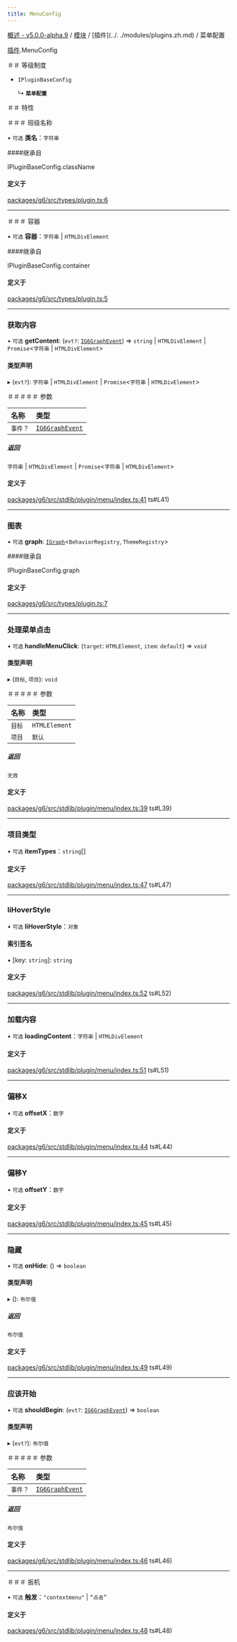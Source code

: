 ```yaml
---
title: MenuConfig
---
```


[概述 - v5.0.0-alpha.9](../../README.zh.md) / [模块](../../modules.zh.md) / [插件](../. ./modules/plugins.zh.md) / 菜单配置 

 [插件](../../modules/plugins.zh.md).MenuConfig 

 ＃＃ 等级制度 

 - `IPluginBaseConfig` 

   ↳ **`菜单配置`** 

 ＃＃ 特性 

 ＃＃＃ 班级名称 

 • `可选` **类名**：`字符串` 

 ####继承自 

 IPluginBaseConfig.className 

 #### 定义于 

 [packages/g6/src/types/plugin.ts:6](https://github.com/antvis/G6/blob/60905f4c6c/packages/g6/src/types/plugin.ts#L6) 

 ___ 

 ＃＃＃ 容器 

 • `可选` **容器**：`字符串` \| `HTMLDivElement` 

 ####继承自 

 IPluginBaseConfig.container 

 #### 定义于 

 [packages/g6/src/types/plugin.ts:5](https://github.com/antvis/G6/blob/60905f4c6c/packages/g6/src/types/plugin.ts#L5) 

 ___ 

 ### 获取内容 

 • `可选` **getContent**: (`evt?`: [`IG6GraphEvent`](../behaviors/IG6GraphEvent.zh.md)) => `string` \| `HTMLDivElement` \| `Promise`<`字符串` \| `HTMLDivElement`\> 

 #### 类型声明 

 ▸ (`evt?`): `字符串` \| `HTMLDivElement` \| `Promise`<`字符串` \| `HTMLDivElement`\> 

 ＃＃＃＃＃ 参数 

 | 名称 | 类型 | 
 | :------ | :------ | 
 | `事件？` | [`IG6GraphEvent`](../behaviors/IG6GraphEvent.zh.md) | 

 ##### 返回 

 `字符串` \| `HTMLDivElement` \| `Promise`<`字符串` \| `HTMLDivElement`\> 

 #### 定义于 

 [packages/g6/src/stdlib/plugin/menu/index.ts:41](https://github.com/antvis/G6/blob/60905f4c6c/packages/g6/src/stdlib/plugin/menu/index.ts) ts#L41) 

 ___ 

 ### 图表 

 • `可选` **graph**: [`IGraph`](../graph/IGraph.zh.md)<`BehaviorRegistry`, `ThemeRegistry`\> 

 ####继承自 

 IPluginBaseConfig.graph 

 #### 定义于 

 [packages/g6/src/types/plugin.ts:7](https://github.com/antvis/G6/blob/60905f4c6c/packages/g6/src/types/plugin.ts#L7) 

 ___ 

 ### 处理菜单点击 

 • `可选` **handleMenuClick**: (`target`: `HTMLElement`, `item`: `default`) => `void` 

 #### 类型声明 

 ▸ (`目标`, `项目`): `void` 

 ＃＃＃＃＃ 参数 

 | 名称 | 类型 | 
 | :------ | :------ | 
 | `目标` | `HTMLElement` | 
 | `项目` | `默认` | 

 ##### 返回 

 `无效` 

 #### 定义于 

 [packages/g6/src/stdlib/plugin/menu/index.ts:39](https://github.com/antvis/G6/blob/60905f4c6c/packages/g6/src/stdlib/plugin/menu/index.ts) ts#L39) 

 ___ 

 ### 项目类型 

 • `可选` **itemTypes**：`string`[] 

 #### 定义于 

 [packages/g6/src/stdlib/plugin/menu/index.ts:47](https://github.com/antvis/G6/blob/60905f4c6c/packages/g6/src/stdlib/plugin/menu/index.ts) ts#L47) 

 ___ 

 ### liHoverStyle 

 • `可选` **liHoverStyle**：`对象` 

 #### 索引签名 

 ▪ [key: `string`]: `string` 

 #### 定义于 

 [packages/g6/src/stdlib/plugin/menu/index.ts:52](https://github.com/antvis/G6/blob/60905f4c6c/packages/g6/src/stdlib/plugin/menu/index.ts) ts#L52) 

 ___ 

 ### 加载内容 

 • `可选` **loadingContent**：`字符串` \| `HTMLDivElement` 

 #### 定义于 

 [packages/g6/src/stdlib/plugin/menu/index.ts:51](https://github.com/antvis/G6/blob/60905f4c6c/packages/g6/src/stdlib/plugin/menu/index.ts) ts#L51) 

 ___ 

 ### 偏移X 

 • `可选` **offsetX**：`数字` 

 #### 定义于 

 [packages/g6/src/stdlib/plugin/menu/index.ts:44](https://github.com/antvis/G6/blob/60905f4c6c/packages/g6/src/stdlib/plugin/menu/index.ts) ts#L44) 

 ___ 

 ### 偏移Y 

 • `可选` **offsetY**：`数字` 

 #### 定义于 

 [packages/g6/src/stdlib/plugin/menu/index.ts:45](https://github.com/antvis/G6/blob/60905f4c6c/packages/g6/src/stdlib/plugin/menu/index.ts) ts#L45) 

 ___ 

 ### 隐藏 

 • `可选` **onHide**: () => `boolean` 

 #### 类型声明 

 ▸ (): `布尔值` 

 ##### 返回 

 `布尔值` 

 #### 定义于 

 [packages/g6/src/stdlib/plugin/menu/index.ts:49](https://github.com/antvis/G6/blob/60905f4c6c/packages/g6/src/stdlib/plugin/menu/index.ts) ts#L49) 

 ___ 

 ### 应该开始 

 • `可选` **shouldBegin**: (`evt?`: [`IG6GraphEvent`](../behaviors/IG6GraphEvent.zh.md)) => `boolean` 

 #### 类型声明 

 ▸ (`evt?`): `布尔值` 

 ＃＃＃＃＃ 参数 

 | 名称 | 类型 | 
 | :------ | :------ | 
 | `事件？` | [`IG6GraphEvent`](../behaviors/IG6GraphEvent.zh.md) | 

 ##### 返回 

 `布尔值` 

 #### 定义于 

 [packages/g6/src/stdlib/plugin/menu/index.ts:46](https://github.com/antvis/G6/blob/60905f4c6c/packages/g6/src/stdlib/plugin/menu/index.ts) ts#L46) 

 ___ 

 ＃＃＃ 扳机 

 • `可选` **触发**：``"contextmenu"`` \| ``“点击”`` 

 #### 定义于 

 [packages/g6/src/stdlib/plugin/menu/index.ts:48](https://github.com/antvis/G6/blob/60905f4c6c/packages/g6/src/stdlib/plugin/menu/index.ts) ts#L48)